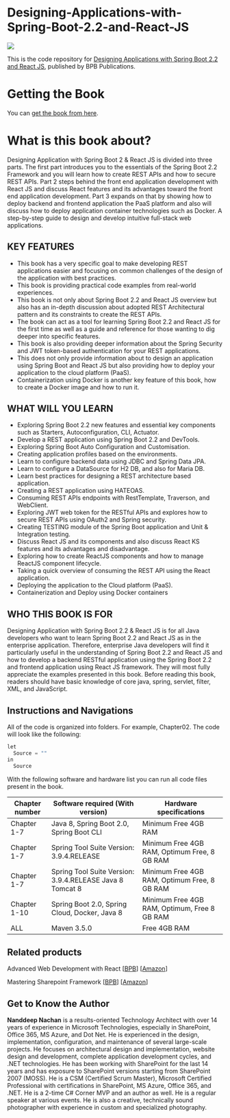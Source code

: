 # Designing-Applications-with-Spring-Boot-2.2-and-React-JS



![](https://cdn.shopify.com/s/files/1/0329/9547/5515/products/DesigningApplicationsFront_400x.jpg?v=1587556386)

This is the code repository for [Designing Applications with Spring Boot 2.2 and React JS](https://bpbonline.com/products/700527?_pos=3&_sid=df0ff5a00&_ss=r "Designing Applications with Spring Boot 2.2 and React JS"), published by BPB Publications.

# Getting the Book
You can [get the book from here](https://bpbonline.com/products/700527?_pos=3&_sid=df0ff5a00&_ss=r "get the book from here").

# What is this book about?
Designing Application with Spring Boot 2 & React JS is divided into three parts. The first part introduces you to the essentials of the Spring Boot 2.2 Framework and you will learn how to create REST APIs and how to secure REST APIs. Part 2 steps behind the front end application development with React JS and discuss React features and its advantages toward the front end application development. Part 3 expands on that by showing how to deploy backend and frontend application the PaaS platform and also will discuss how to deploy application container technologies such as Docker. A step-by-step guide to design and develop intuitive full-stack web applications.

 
## KEY FEATURES
- This book has a very specific goal to make developing REST applications easier and focusing on common challenges of the design of the application with best practices.
- This book is providing practical code examples from real-world experiences.
- This book is not only about Spring Boot 2.2 and React JS overview but also has an in-depth discussion about adopted REST Architectural pattern and its constraints to create the REST APIs.
- The book can act as a tool for learning Spring Boot 2.2 and React JS for the first time as well as a guide and reference for those wanting to dig deeper into specific features.
- This book is also providing deeper information about the Spring Security and JWT token-based authentication for your REST applications.
- This does not only provide information about to design an application using Spring Boot and React JS but also providing how to deploy your application to the cloud platform (PaaS).
- Containerization using Docker is another key feature of this book, how to create a Docker image and how to run it.

## WHAT WILL YOU LEARN
- Exploring Spring Boot 2.2 new features and essential key components such as Starters, Autoconfiguration, CLI, Actuator.
- Develop a REST application using Spring Boot 2.2 and DevTools.
- Exploring Spring Boot Auto Configuration and Customisation.
- Creating application profiles based on the environments.
- Learn to configure backend data using JDBC and Spring Data JPA.
- Learn to configure a DataSource for H2 DB, and also for Maria DB.
- Learn best practices for designing a REST architecture based application.
- Creating a REST application using HATEOAS.
- Consuming REST APIs endpoints with RestTemplate, Traverson, and WebClient.
- Exploring JWT web token for the RESTful APIs and explores how to secure REST APIs using OAuth2 and Spring security.
- Creating TESTING module of the Spring Boot application and Unit & Integration testing.
- Discuss React JS and its components and also discuss React KS features and its advantages and disadvantage.
- Exploring how to create ReactJS components and how to manage ReactJS component lifecycle.
- Taking a quick overview of consuming the REST API using the React application.
- Deploying the application to the Cloud platform (PaaS).
- Containerization and Deploy using Docker containers

## WHO THIS BOOK IS FOR
Designing Application with Spring Boot 2.2 & React JS is for all Java developers who want to learn Spring Boot 2.2 and React JS as in the enterprise application. Therefore, enterprise Java developers will find it particularly useful in the understanding of Spring Boot 2.2 and React JS and how to develop a backend RESTful application using the Spring Boot 2.2 and frontend application using React JS framework. They will most fully appreciate the examples presented in this book. Before reading this book, readers should have basic knowledge of core java, spring, servlet, filter, XML, and JavaScript.

## Instructions and Navigations
All of the code is organized into folders. For example, Chapter02.
The code will look like the following:
```c
let
  Source = ""
in
  Source

```
With the following software and hardware list you can run all code files present in the book.

|Chapter number | Software required (With version) | Hardware specifications|
| ------------ | ------------ | ------------ |
|Chapter 1-7 | Java 8, Spring Boot 2.0, Spring Boot CLI | Minimum Free 4GB RAM|
| Chapter 1-7 | Spring Tool Suite Version: 3.9.4.RELEASE | Minimum Free 4GB RAM, Optimum Free, 8 GB RAM|
| Chapter 1-7 | Spring Tool Suite Version: 3.9.4.RELEASE Java 8 Tomcat 8 | Minimum Free 4GB RAM, Optimum Free, 8 GB RAM|
|Chapter 1-10 | Spring Boot 2.0, Spring Cloud, Docker, Java 8 | Minimum Free 4GB RAM, Optimum, Free 8 GB RAM|
|ALL | Maven 3.5.0 | Free 4GB RAM|

## Related products
Advanced Web Development with React [[BPB](https://bpbonline.com/products/advanced-web-development-with-react-ssr-and-pwa-with-next-js-using-react-with-advanced-concepts?_pos=1&_sid=864aecb79&_ss=r "BPB")] [[Amazon](https://www.amazon.in/Advanced-Development-React-Mehul-Mohan/dp/9389423597/ref=sr_1_2?dchild=1&keywords=Advanced+Web+Development+with+React&qid=1595667727&sr=8-2 "Amazon")]

Mastering Sharepoint Framework [[BPB](https://bpbonline.com/products/mastering-sharepoint-framework-master-the-sharepoint-framework-development-with-easy-to-follow-examples?_pos=1&_sid=14f2ebf7b&_ss=r "BPB")] [[Amazon](https://www.amazon.in/Mastering-Sharepoint-Framework-Easy-Follow/dp/938932887X/ref=sr_1_1?dchild=1&keywords=Mastering+Sharepoint+Framework&qid=1595667848&sr=8-1 "Amazon")]

## Get to Know the Author
**Nanddeep Nachan** is a results-oriented Technology Architect with over 14 years of experience in Microsoft Technologies, especially in SharePoint, Office 365, MS Azure, and Dot Net. He is experienced in the design, implementation, configuration, and maintenance of several large-scale projects. He focuses on architectural design and implementation, website design and development, complete application development cycles, and .NET technologies. He has been working with SharePoint for the last 14 years and has exposure to SharePoint versions starting from SharePoint 2007 (MOSS). He is a CSM (Certified Scrum Master), Microsoft Certified Professional with certifications in SharePoint, MS Azure, Office 365, and .NET. He is a 2-time C# Corner MVP and an author as well. He is a regular speaker at various events. He is also a creative, technically sound photographer with experience in custom and specialized photography.

